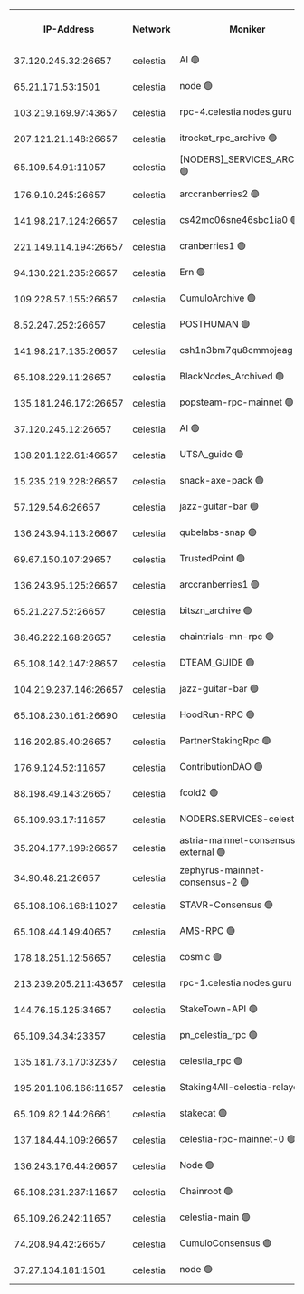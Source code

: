 


<table><tr><th>IP-Address</th><th>Network</th><th>Moniker</th><th>Latest Block Height</th><th>Earliest Block Height</th><th>Catching Up</th><th>Tx Index</th><th>Voting Power</th><th>Version</th><th>Scan Time</th></tr><tr><td>37.120.245.32:26657</td><td>celestia</td><td>AI 🟢</td><td>4168607</td><td>1</td><td>False</td><td>off</td><td>0</td><td>3.3.1</td><td>2025-02-24T04:05:55.723617719UTC</td></tr><tr><td>65.21.171.53:1501</td><td>celestia</td><td>node 🟢</td><td>4168607</td><td>1</td><td>False</td><td>on</td><td>0</td><td>3.3.1</td><td>2025-02-24T04:05:56.334741877UTC</td></tr><tr><td>103.219.169.97:43657</td><td>celestia</td><td>rpc-4.celestia.nodes.guru 🟢</td><td>4168609</td><td>1</td><td>False</td><td>on</td><td>0</td><td>3.3.1</td><td>2025-02-24T04:06:12.143459252UTC</td></tr><tr><td>207.121.21.148:26657</td><td>celestia</td><td>itrocket_rpc_archive 🟢</td><td>4168611</td><td>1</td><td>False</td><td>on</td><td>0</td><td>3.3.1</td><td>2025-02-24T04:06:19.495592176UTC</td></tr><tr><td>65.109.54.91:11057</td><td>celestia</td><td>[NODERS]_SERVICES_ARCHIVE 🟢</td><td>4167523</td><td>1</td><td>False</td><td>on</td><td>0</td><td>3.3.1</td><td>2025-02-24T04:06:49.082075884UTC</td></tr><tr><td>176.9.10.245:26657</td><td>celestia</td><td>arccranberries2 🟢</td><td>4168618</td><td>1</td><td>False</td><td>on</td><td>0</td><td>3.3.1</td><td>2025-02-24T04:07:03.645936385UTC</td></tr><tr><td>141.98.217.124:26657</td><td>celestia</td><td>cs42mc06sne46sbc1ia0 🟢</td><td>4168619</td><td>1</td><td>False</td><td>on</td><td>0</td><td>3.3.1</td><td>2025-02-24T04:07:08.490002264UTC</td></tr><tr><td>221.149.114.194:26657</td><td>celestia</td><td>cranberries1 🟢</td><td>4168621</td><td>1</td><td>False</td><td>on</td><td>0</td><td>3.3.1</td><td>2025-02-24T04:07:26.872471020UTC</td></tr><tr><td>94.130.221.235:26657</td><td>celestia</td><td>Ern 🟢</td><td>4168625</td><td>1</td><td>False</td><td>on</td><td>0</td><td>3.3.1</td><td>2025-02-24T04:07:55.829142862UTC</td></tr><tr><td>109.228.57.155:26657</td><td>celestia</td><td>CumuloArchive 🟢</td><td>4168626</td><td>1</td><td>False</td><td>on</td><td>0</td><td>3.3.1</td><td>2025-02-24T04:08:02.475021137UTC</td></tr><tr><td>8.52.247.252:26657</td><td>celestia</td><td>POSTHUMAN 🟢</td><td>4168627</td><td>1</td><td>False</td><td>on</td><td>0</td><td>3.3.1</td><td>2025-02-24T04:08:07.446303654UTC</td></tr><tr><td>141.98.217.135:26657</td><td>celestia</td><td>csh1n3bm7qu8cmmojeag 🟢</td><td>4168627</td><td>1</td><td>False</td><td>on</td><td>0</td><td>3.3.1</td><td>2025-02-24T04:08:08.150181205UTC</td></tr><tr><td>65.108.229.11:26657</td><td>celestia</td><td>BlackNodes_Archived 🟢</td><td>4168628</td><td>1</td><td>False</td><td>on</td><td>0</td><td>3.3.1</td><td>2025-02-24T04:08:12.649229263UTC</td></tr><tr><td>135.181.246.172:26657</td><td>celestia</td><td>popsteam-rpc-mainnet 🟢</td><td>4168633</td><td>1</td><td>False</td><td>on</td><td>0</td><td>3.3.1</td><td>2025-02-24T04:08:46.430109813UTC</td></tr><tr><td>37.120.245.12:26657</td><td>celestia</td><td>AI 🟢</td><td>4168635</td><td>1</td><td>False</td><td>off</td><td>0</td><td>3.3.1</td><td>2025-02-24T04:08:59.037593160UTC</td></tr><tr><td>138.201.122.61:46657</td><td>celestia</td><td>UTSA_guide 🟢</td><td>4168642</td><td>1</td><td>False</td><td>on</td><td>0</td><td>3.3.1</td><td>2025-02-24T04:09:36.240897218UTC</td></tr><tr><td>15.235.219.228:26657</td><td>celestia</td><td>snack-axe-pack 🟢</td><td>4168642</td><td>1</td><td>False</td><td>off</td><td>0</td><td>3.1.1</td><td>2025-02-24T04:09:37.210357206UTC</td></tr><tr><td>57.129.54.6:26657</td><td>celestia</td><td>jazz-guitar-bar 🟢</td><td>4168643</td><td>1</td><td>False</td><td>off</td><td>0</td><td>3.1.1</td><td>2025-02-24T04:09:43.628065150UTC</td></tr><tr><td>136.243.94.113:26667</td><td>celestia</td><td>qubelabs-snap 🟢</td><td>4168647</td><td>1</td><td>False</td><td>on</td><td>0</td><td>3.3.1</td><td>2025-02-24T04:10:09.158979855UTC</td></tr><tr><td>69.67.150.107:29657</td><td>celestia</td><td>TrustedPoint 🟢</td><td>4168649</td><td>1</td><td>False</td><td>on</td><td>0</td><td>3.2.0</td><td>2025-02-24T04:10:22.114087146UTC</td></tr><tr><td>136.243.95.125:26657</td><td>celestia</td><td>arccranberries1 🟢</td><td>4168655</td><td>1</td><td>False</td><td>on</td><td>0</td><td>3.3.1</td><td>2025-02-24T04:10:57.471475290UTC</td></tr><tr><td>65.21.227.52:26657</td><td>celestia</td><td>bitszn_archive 🟢</td><td>4168656</td><td>1</td><td>False</td><td>on</td><td>0</td><td>3.3.1</td><td>2025-02-24T04:11:04.353809393UTC</td></tr><tr><td>38.46.222.168:26657</td><td>celestia</td><td>chaintrials-mn-rpc 🟢</td><td>4168656</td><td>1</td><td>False</td><td>on</td><td>0</td><td>3.3.1</td><td>2025-02-24T04:11:05.175816867UTC</td></tr><tr><td>65.108.142.147:28657</td><td>celestia</td><td>DTEAM_GUIDE 🟢</td><td>4168663</td><td>1</td><td>False</td><td>on</td><td>0</td><td>3.3.1</td><td>2025-02-24T04:11:49.153443018UTC</td></tr><tr><td>104.219.237.146:26657</td><td>celestia</td><td>jazz-guitar-bar 🟢</td><td>4168665</td><td>1</td><td>False</td><td>off</td><td>0</td><td>3.1.1</td><td>2025-02-24T04:11:58.838099181UTC</td></tr><tr><td>65.108.230.161:26690</td><td>celestia</td><td>HoodRun-RPC 🟢</td><td>2371494</td><td>1537165</td><td>False</td><td>off</td><td>0</td><td>1.9.0</td><td>2025-02-24T04:11:56.055868787UTC</td></tr><tr><td>116.202.85.40:26657</td><td>celestia</td><td>PartnerStakingRpc 🟢</td><td>2371494</td><td>1588231</td><td>False</td><td>on</td><td>0</td><td>1.9.0</td><td>2025-02-24T04:06:06.785492047UTC</td></tr><tr><td>176.9.124.52:11657</td><td>celestia</td><td>ContributionDAO 🟢</td><td>4168656</td><td>2419178</td><td>False</td><td>on</td><td>0</td><td>3.3.1</td><td>2025-02-24T04:11:01.889521923UTC</td></tr><tr><td>88.198.49.143:26657</td><td>celestia</td><td>fcold2 🟢</td><td>4168637</td><td>3174774</td><td>False</td><td>on</td><td>0</td><td>3.3.1</td><td>2025-02-24T04:09:06.082489141UTC</td></tr><tr><td>65.109.93.17:11657</td><td>celestia</td><td>NODERS.SERVICES-celestia 🟢</td><td>4168638</td><td>3188251</td><td>False</td><td>on</td><td>0</td><td>3.2.0</td><td>2025-02-24T04:09:15.456667580UTC</td></tr><tr><td>35.204.177.199:26657</td><td>celestia</td><td>astria-mainnet-consensus-external 🟢</td><td>4168620</td><td>3408001</td><td>False</td><td>off</td><td>0</td><td>3.3.1</td><td>2025-02-24T04:07:12.894795308UTC</td></tr><tr><td>34.90.48.21:26657</td><td>celestia</td><td>zephyrus-mainnet-consensus-2 🟢</td><td>4168631</td><td>3733501</td><td>False</td><td>on</td><td>0</td><td>3.3.1</td><td>2025-02-24T04:08:27.242004698UTC</td></tr><tr><td>65.108.106.168:11027</td><td>celestia</td><td>STAVR-Consensus 🟢</td><td>4168622</td><td>3831001</td><td>False</td><td>on</td><td>0</td><td>3.3.1</td><td>2025-02-24T04:07:29.245823300UTC</td></tr><tr><td>65.108.44.149:40657</td><td>celestia</td><td>AMS-RPC 🟢</td><td>4168635</td><td>3893971</td><td>False</td><td>on</td><td>0</td><td>3.2.0</td><td>2025-02-24T04:08:59.475186364UTC</td></tr><tr><td>178.18.251.12:56657</td><td>celestia</td><td>cosmic 🟢</td><td>4168627</td><td>3897823</td><td>False</td><td>on</td><td>0</td><td>3.3.1</td><td>2025-02-24T04:08:07.787263725UTC</td></tr><tr><td>213.239.205.211:43657</td><td>celestia</td><td>rpc-1.celestia.nodes.guru 🟢</td><td>4168632</td><td>3897823</td><td>False</td><td>on</td><td>0</td><td>3.3.1</td><td>2025-02-24T04:09:12.746127818UTC</td></tr><tr><td>144.76.15.125:34657</td><td>celestia</td><td>StakeTown-API 🟢</td><td>4168613</td><td>3998001</td><td>False</td><td>on</td><td>0</td><td>3.3.1</td><td>2025-02-24T04:06:32.031239725UTC</td></tr><tr><td>65.109.34.34:23357</td><td>celestia</td><td>pn_celestia_rpc 🟢</td><td>4168633</td><td>4047672</td><td>False</td><td>on</td><td>0</td><td>3.3.1</td><td>2025-02-24T04:08:44.021473176UTC</td></tr><tr><td>135.181.73.170:32357</td><td>celestia</td><td>celestia_rpc 🟢</td><td>4168664</td><td>4047703</td><td>False</td><td>on</td><td>0</td><td>3.3.1</td><td>2025-02-24T04:11:51.566915731UTC</td></tr><tr><td>195.201.106.166:11657</td><td>celestia</td><td>Staking4All-celestia-relayer 🟢</td><td>4168670</td><td>4051450</td><td>False</td><td>off</td><td>0</td><td>3.0.2</td><td>2025-02-24T04:12:36.272380562UTC</td></tr><tr><td>65.109.82.144:26661</td><td>celestia</td><td>stakecat 🟢</td><td>4168638</td><td>4066501</td><td>False</td><td>on</td><td>0</td><td>3.3.1</td><td>2025-02-24T04:09:13.098128110UTC</td></tr><tr><td>137.184.44.109:26657</td><td>celestia</td><td>celestia-rpc-mainnet-0 🟢</td><td>4168638</td><td>4107813</td><td>False</td><td>on</td><td>0</td><td>3.3.1</td><td>2025-02-24T04:09:14.031933248UTC</td></tr><tr><td>136.243.176.44:26657</td><td>celestia</td><td>Node 🟢</td><td>4168623</td><td>4112001</td><td>False</td><td>on</td><td>0</td><td>3.3.1</td><td>2025-02-24T04:07:38.606756151UTC</td></tr><tr><td>65.108.231.237:11657</td><td>celestia</td><td>Chainroot 🟢</td><td>4168618</td><td>4129992</td><td>False</td><td>on</td><td>0</td><td>3.2.0</td><td>2025-02-24T04:07:04.059285932UTC</td></tr><tr><td>65.109.26.242:11657</td><td>celestia</td><td>celestia-main 🟢</td><td>4168642</td><td>4129992</td><td>False</td><td>on</td><td>0</td><td>3.3.1</td><td>2025-02-24T04:09:56.618393792UTC</td></tr><tr><td>74.208.94.42:26657</td><td>celestia</td><td>CumuloConsensus 🟢</td><td>4168622</td><td>4157001</td><td>False</td><td>on</td><td>0</td><td>3.2.0</td><td>2025-02-24T04:07:32.159671693UTC</td></tr><tr><td>37.27.134.181:1501</td><td>celestia</td><td>node 🟢</td><td>4168625</td><td>4161837</td><td>False</td><td>off</td><td>0</td><td>3.0.2</td><td>2025-02-24T04:07:51.435845262UTC</td></tr></table>
